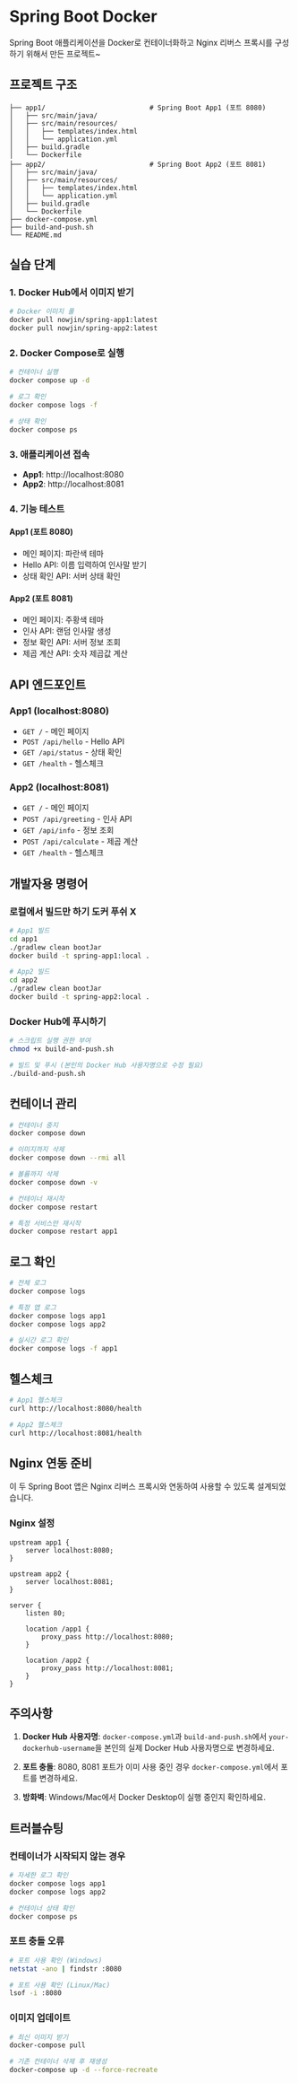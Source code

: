 # Spring Boot Docker

Spring Boot 애플리케이션을 Docker로 컨테이너화하고 Nginx 리버스 프록시를 구성하기 위해서 만든 프로젝트~

## 프로젝트 구조

```
├── app1/                          # Spring Boot App1 (포트 8080)
│   ├── src/main/java/
│   ├── src/main/resources/
│   │   ├── templates/index.html
│   │   └── application.yml
│   ├── build.gradle
│   └── Dockerfile
├── app2/                          # Spring Boot App2 (포트 8081)
│   ├── src/main/java/
│   ├── src/main/resources/
│   │   ├── templates/index.html
│   │   └── application.yml
│   ├── build.gradle
│   └── Dockerfile
├── docker-compose.yml
├── build-and-push.sh
└── README.md
```

## 실습 단계

### 1. Docker Hub에서 이미지 받기

```bash
# Docker 이미지 풀
docker pull nowjin/spring-app1:latest
docker pull nowjin/spring-app2:latest
```

### 2. Docker Compose로 실행

```bash
# 컨테이너 실행
docker compose up -d

# 로그 확인
docker compose logs -f

# 상태 확인
docker compose ps
```

### 3. 애플리케이션 접속

- **App1**: http://localhost:8080
- **App2**: http://localhost:8081

### 4. 기능 테스트

#### App1 (포트 8080)
- 메인 페이지: 파란색 테마
- Hello API: 이름 입력하여 인사말 받기
- 상태 확인 API: 서버 상태 확인

#### App2 (포트 8081)
- 메인 페이지: 주황색 테마
- 인사 API: 랜덤 인사말 생성
- 정보 확인 API: 서버 정보 조회
- 제곱 계산 API: 숫자 제곱값 계산

## API 엔드포인트

### App1 (localhost:8080)
- `GET /` - 메인 페이지
- `POST /api/hello` - Hello API
- `GET /api/status` - 상태 확인
- `GET /health` - 헬스체크

### App2 (localhost:8081)
- `GET /` - 메인 페이지
- `POST /api/greeting` - 인사 API
- `GET /api/info` - 정보 조회
- `POST /api/calculate` - 제곱 계산
- `GET /health` - 헬스체크

## 개발자용 명령어

### 로컬에서 빌드만 하기 도커 푸쉬 X

```bash
# App1 빌드
cd app1
./gradlew clean bootJar
docker build -t spring-app1:local .

# App2 빌드
cd app2
./gradlew clean bootJar
docker build -t spring-app2:local .
```

### Docker Hub에 푸시하기

```bash
# 스크립트 실행 권한 부여
chmod +x build-and-push.sh

# 빌드 및 푸시 (본인의 Docker Hub 사용자명으로 수정 필요)
./build-and-push.sh
```

## 컨테이너 관리

```bash
# 컨테이너 중지
docker compose down

# 이미지까지 삭제
docker compose down --rmi all

# 볼륨까지 삭제
docker compose down -v

# 컨테이너 재시작
docker compose restart

# 특정 서비스만 재시작
docker compose restart app1
```

## 로그 확인

```bash
# 전체 로그
docker compose logs

# 특정 앱 로그
docker compose logs app1
docker compose logs app2

# 실시간 로그 확인
docker compose logs -f app1
```

## 헬스체크

```bash
# App1 헬스체크
curl http://localhost:8080/health

# App2 헬스체크
curl http://localhost:8081/health
```

## Nginx 연동 준비

이 두 Spring Boot 앱은 Nginx 리버스 프록시와 연동하여 사용할 수 있도록 설계되었습니다.

### Nginx 설정
```nginx
upstream app1 {
    server localhost:8080;
}

upstream app2 {
    server localhost:8081;
}

server {
    listen 80;
    
    location /app1 {
        proxy_pass http://localhost:8080;
    }
    
    location /app2 {
        proxy_pass http://localhost:8081;
    }
}
```

## 주의사항

1. **Docker Hub 사용자명**: `docker-compose.yml`과 `build-and-push.sh`에서 `your-dockerhub-username`을 본인의 실제 Docker Hub 사용자명으로 변경하세요.

2. **포트 충돌**: 8080, 8081 포트가 이미 사용 중인 경우 `docker-compose.yml`에서 포트를 변경하세요.

3. **방화벽**: Windows/Mac에서 Docker Desktop이 실행 중인지 확인하세요.

## 트러블슈팅

### 컨테이너가 시작되지 않는 경우
```bash
# 자세한 로그 확인
docker compose logs app1
docker compose logs app2

# 컨테이너 상태 확인
docker compose ps
```

### 포트 충돌 오류
```bash
# 포트 사용 확인 (Windows)
netstat -ano | findstr :8080

# 포트 사용 확인 (Linux/Mac)
lsof -i :8080
```

### 이미지 업데이트
```bash
# 최신 이미지 받기
docker-compose pull

# 기존 컨테이너 삭제 후 재생성
docker-compose up -d --force-recreate
```